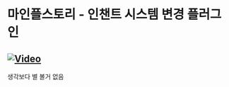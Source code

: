 # 마인플스토리 - 인챈트 시스템 변경 플러그인
[![Video](https://img.shields.io/badge/[소개%20영상]-blue)](https://youtu.be/qdUsMeHcu2E)
---
생각보다 별 볼거 없음